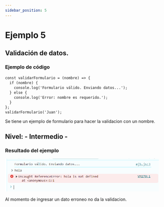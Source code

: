 ```yaml
---
sidebar_position: 5
---
```


# Ejemplo 5

## Validación de datos.

### Ejemplo de código

```
const validarFormulario = (nombre) => {
  if (nombre) {
    console.log('Formulario válido. Enviando datos...');
  } else {
    console.log('Error: nombre es requerido.');
  }
};
validarFormulario('Juan');
```
Se tiene un ejemplo de formulario para hacer la validacion con un nombre.

## Nivel: - Intermedio -

### Resultado del ejemplo
![Texto alternativo](img/ej5.png)

Al momento de ingresar un dato erroneo no da la validacion.